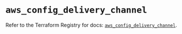 # `aws_config_delivery_channel`

Refer to the Terraform Registry for docs: [`aws_config_delivery_channel`](https://registry.terraform.io/providers/hashicorp/aws/5.79.0/docs/resources/config_delivery_channel).

